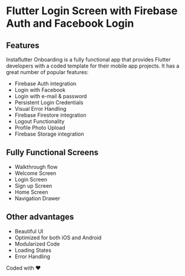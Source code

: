 # Flutter Login Screen with Firebase Auth and Facebook Login

## Features

Instaflutter Onboarding is a fully functional app that provides Flutter developers with a coded template for their mobile app projects. It has a great number of popular features:

* Firebase Auth integration
* Login with Facebook
* Login with e-mail & password
* Persistent Login Credentials
* Visual Error Handling
* Firebase Firestore integration
* Logout Functionality
* Profile Photo Upload
* Firebase Storage integration 

## Fully Functional Screens

* Walkthrough flow
* Welcome Screen
* Login Screen
* Sign up Screen
* Home Screen
* Navigation Drawer

## Other advantages

* Beautiful UI
* Optimized for both iOS and Android
* Modularized Code
* Loading States
* Error Handling

Coded with ❤️ 
